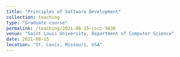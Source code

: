```yaml
---
title: "Principles of Software Development"
collection: teaching
type: "Graduate course"
permalink: /teaching/2021-08-15-csci-5030
venue: "Saint Louis University, Department of Computer Science"
date: 2021-08-15
location: "St. Louis, Missouri, USA"
---
```


